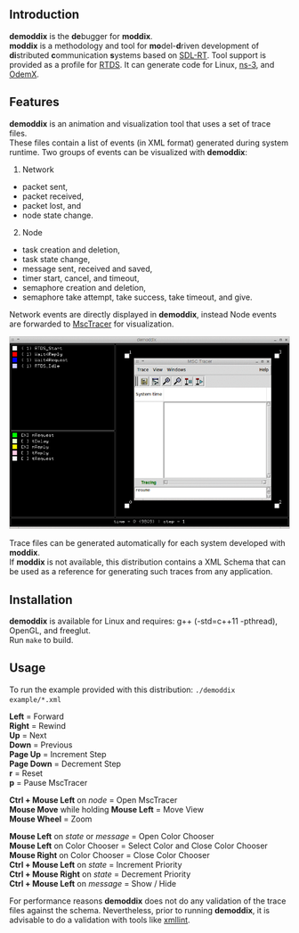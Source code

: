 Introduction
------

**demoddix** is the **de**bugger for **moddix**.  
**moddix** is a methodology and tool for **mo**del-**d**riven development of 
**di**stributed **c**ommunication **s**ystems based on [SDL-RT](http://www.sdl-rt.org).
Tool support is provided as a profile for [RTDS](http://www.pragmadev.com/product/modeling.html).
It can generate code for Linux, [ns-3](http://www.nsnam.org), and [OdemX](http://sourceforge.net/projects/odemx/).

Features
------

**demoddix** is an animation and visualization tool that uses a set of trace files.  
These files contain a list of events (in XML format) generated during system runtime.
Two groups of events can be visualized with **demoddix**:

1. Network
  * packet sent,
  * packet received,
  * packet lost, and
  * node state change.  
2. Node
  * task creation and deletion,
  * task state change,
  * message sent, received and saved,
  * timer start, cancel, and timeout,
  * semaphore creation and deletion,
  * semaphore take attempt, take success, take timeout, and give.

Network events are directly displayed in **demoddix**, instead Node events are forwarded to [MscTracer](http://www.pragmadev.com/product/tracing.html) for visualization.

![alt text](https://github.com/mbrumbulli/demoddix/raw/master/example/demoddix.gif "demoddix example - msctracer node 0")

Trace files can be generated automatically for each system developed with **moddix**.  
If **moddix** is not available, this distribution contains a XML Schema that can be used as a reference 
for generating such traces from any application.

Installation
------

**demoddix** is available for Linux and requires: g++ (-std=c++11 -pthread), OpenGL, and freeglut.  
Run `make` to build.

Usage
------

To run the example provided with this distribution: `./demoddix example/*.xml`  

**Left** = Forward  
**Right** = Rewind  
**Up** = Next  
**Down** = Previous  
**Page Up** = Increment Step  
**Page Down** = Decrement Step  
**r** = Reset  
**p** = Pause MscTracer

**Ctrl + Mouse Left** on *node* = Open MscTracer  
**Mouse Move** while holding **Mouse Left** = Move View  
**Mouse Wheel** = Zoom

**Mouse Left** on *state* or *message* = Open Color Chooser  
**Mouse Left** on Color Chooser = Select Color and Close Color Chooser  
**Mouse Right** on Color Chooser = Close Color Chooser  
**Ctrl + Mouse Left** on *state* = Increment Priority  
**Ctrl + Mouse Right** on *state* = Decrement Priority  
**Ctrl + Mouse Left** on *message* = Show / Hide

For performance reasons **demoddix** does not do any validation of the trace files against the schema. Nevertheless, 
prior to running **demoddix**, it is advisable to do a validation with tools like [xmllint](http://xmlsoft.org/xmllint.html).





